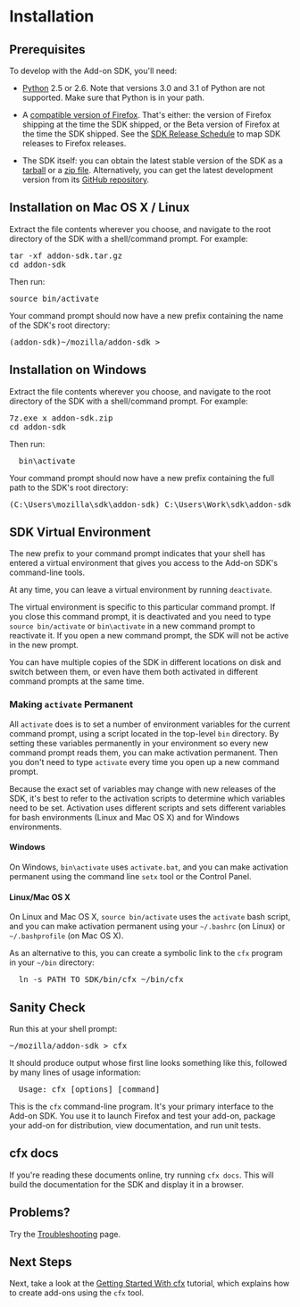 <!-- This Source Code Form is subject to the terms of the Mozilla Public
   - License, v. 2.0. If a copy of the MPL was not distributed with this
   - file, You can obtain one at http://mozilla.org/MPL/2.0/. -->

# Installation #

## Prerequisites

To develop with the Add-on SDK, you'll need:

* [Python](http://www.python.org/) 2.5 or 2.6. Note that versions 3.0 and 3.1
  of Python are not supported. Make sure that Python is in your path.

* A [compatible version of Firefox](dev-guide/addon-development/firefox-compatibility.html).
That's either: the version of Firefox shipping at the time the SDK shipped,
or the Beta version of Firefox at the time the SDK shipped. See the
[SDK Release Schedule](https://wiki.mozilla.org/Jetpack/SDK_2012_Release_Schedule)
to map SDK releases to Firefox releases.

* The SDK itself: you can obtain the latest stable version of the SDK as a
[tarball](https://ftp.mozilla.org/pub/mozilla.org/labs/jetpack/jetpack-sdk-latest.tar.gz)
or a [zip file](https://ftp.mozilla.org/pub/mozilla.org/labs/jetpack/jetpack-sdk-latest.zip).
Alternatively, you can get the latest development version from its
[GitHub repository](https://github.com/mozilla/addon-sdk).

## Installation on Mac OS X / Linux ##

Extract the file contents wherever you choose, and navigate to the root
directory of the SDK with a shell/command prompt. For example:

<pre>
tar -xf addon-sdk.tar.gz
cd addon-sdk
</pre>

Then run:

<pre>
source bin/activate
</pre>

Your command prompt should now have a new prefix containing the name of the
SDK's root directory:

<pre>
(addon-sdk)~/mozilla/addon-sdk >
</pre>

## Installation on Windows ##

Extract the file contents wherever you choose, and navigate to the root
directory of the SDK with a shell/command prompt. For example:

<pre>
7z.exe x addon-sdk.zip
cd addon-sdk
</pre>

Then run:

<pre>
  bin\activate
</pre>

Your command prompt should now have a new prefix containing the full path to
the SDK's root directory:

<pre>
(C:\Users\mozilla\sdk\addon-sdk) C:\Users\Work\sdk\addon-sdk>
</pre>

## SDK Virtual Environment ##

The new prefix to your command prompt indicates that your shell has entered
a virtual environment that gives you access to the Add-on SDK's command-line
tools.

At any time, you can leave a virtual environment by running `deactivate`.

The virtual environment is specific to this particular command prompt. If you
close this command prompt, it is deactivated and you need to type
`source bin/activate` or `bin\activate` in a new command prompt to reactivate
it. If you open a new command prompt, the SDK will not be active in the new
prompt.

You can have multiple copies of the SDK in different locations on disk and
switch between them, or even have them both activated in different command
prompts at the same time.

### Making `activate` Permanent ###

All `activate` does is to set a number of environment variables for the
current command prompt, using a script located in the top-level `bin`
directory. By setting these variables permanently in your environment so
every new command prompt reads them, you can make activation permanent. Then
you don't need to type `activate` every time you open up a new command prompt.

Because the exact set of variables may change with new releases of the SDK,
it's best to refer to the activation scripts to determine which variables need
to be set. Activation uses different scripts and sets different variables for
bash environments (Linux and Mac OS X) and for Windows environments.

#### Windows ####

On Windows, `bin\activate` uses `activate.bat`, and you can make activation
permanent using the command line `setx` tool or the Control Panel.

#### Linux/Mac OS X ####

On Linux and Mac OS X, `source bin/activate` uses the `activate` bash
script, and you can make activation permanent using your `~/.bashrc`
(on Linux) or `~/.bashprofile` (on Mac OS X).

As an alternative to this, you can create a symbolic link to the `cfx`
program in your `~/bin` directory:

<pre>
  ln -s PATH_TO_SDK/bin/cfx ~/bin/cfx
</pre>

## Sanity Check ##

Run this at your shell prompt:

<pre>
~/mozilla/addon-sdk > cfx
</pre>

It should produce output whose first line looks something like this, followed by
many lines of usage information:

<pre>
  Usage: cfx [options] [command]
</pre>

This is the `cfx` command-line program.  It's your primary interface to the
Add-on SDK.  You use it to launch Firefox and test your add-on, package your
add-on for distribution, view documentation, and run unit tests.

## cfx docs ##

If you're reading these documents online, try running `cfx docs`. This will
build the documentation for the SDK and display it in a browser.

## Problems? ##

Try the [Troubleshooting](dev-guide/addon-development/troubleshooting.html)
page.

## Next Steps ##

Next, take a look at the
[Getting Started With cfx](dev-guide/addon-development/tutorials/getting-started-with-cfx.html)
tutorial, which explains how to create add-ons using the `cfx` tool.
